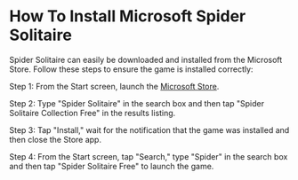 # How To Install Microsoft Spider Solitaire
Spider Solitaire can easily be downloaded and installed from the Microsoft Store. Follow these steps to ensure the game is installed correctly: 

Step 1: From the Start screen, launch the [Microsoft Store](https://www.microsoft.com/en-us/store/games/windows).

Step 2: Type "Spider Solitaire" in the search box and then tap "Spider Solitaire Collection Free" in the results listing.

Step 3: Tap "Install," wait for the notification that the game was installed and then close the Store app.

Step 4: From the Start screen, tap "Search," type "Spider" in the search box and then tap "Spider Solitaire Free" to launch the game.
